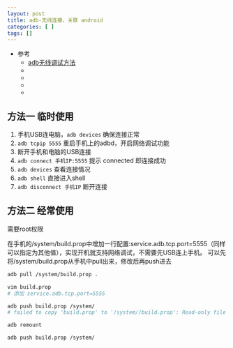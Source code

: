 ```yaml
---
layout: post
title: adb-无线连接，关联 android
categories: [ ]
tags: []
---
```


* 参考
  * [adb无线调试方法](https://blog.csdn.net/yuemingxingxing/article/details/105655967)
  * []()
  * []()
  * []()
  * []()




## 方法一 临时使用

1. 手机USB连电脑，`adb devices` 确保连接正常
1. `adb tcpip 5555` 重启手机上的adbd，开启网络调试功能
1. 断开手机和电脑的USB连接
1. `adb connect 手机IP:5555` 提示 connected 即连接成功
1. `adb devices` 查看连接情况
1. `adb shell` 直接进入shell
1. `adb disconnect 手机IP` 断开连接


## 方法二 经常使用

需要root权限

在手机的/system/build.prop中增加一行配置:service.adb.tcp.port=5555（同样可以指定为其他值），实现开机就支持网络调试，不需要先USB连上手机。
可以先将/system/build.prop从手机中pull出来，修改后再push进去

~~~sh
adb pull /system/build.prop .

vim build.prop
# 添加 service.adb.tcp.port=5555

adb push build.prop /system/
# failed to copy 'build.prop' to '/system//build.prop': Read-only file system

adb remount

adb push build.prop /system/
~~~









